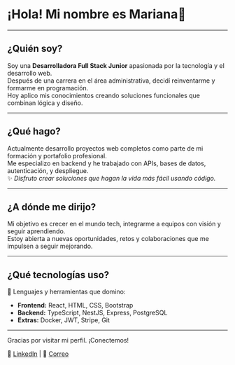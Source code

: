 # ¡Hola! Mi nombre es Mariana👋
---

## ¿Quién soy?

Soy una **Desarrolladora Full Stack Junior** apasionada por la tecnología y el desarrollo web.  
Después de una carrera en el área administrativa, decidí reinventarme y formarme en programación.  
Hoy aplico mis conocimientos creando soluciones funcionales que combinan lógica y diseño.

---

## ¿Qué hago?

Actualmente desarrollo proyectos web completos como parte de mi formación y portafolio profesional.  
Me especializo en backend y he trabajado con APIs, bases de datos, autenticación, y despliegue.  
✨ *Disfruto crear soluciones que hagan la vida más fácil usando código.*

---

## ¿A dónde me dirijo?

Mi objetivo es crecer en el mundo tech, integrarme a equipos con visión y seguir aprendiendo.  
Estoy abierta a nuevas oportunidades, retos y colaboraciones que me impulsen a seguir mejorando.

---

## ¿Qué tecnologías uso?

🧠 Lenguajes y herramientas que domino:  
- **Frontend:** React, HTML, CSS, Bootstrap  
- **Backend:** TypeScript, NestJS, Express, PostgreSQL  
- **Extras:** Docker, JWT, Stripe, Git

---
Gracias por visitar mi perfil. ¡Conectemos!

🔗 [LinkedIn](https://www.linkedin.com/in/mariana-restrepo-35b177101/) | 📧 [Correo](restrepomejiamariana@gmail.com)
